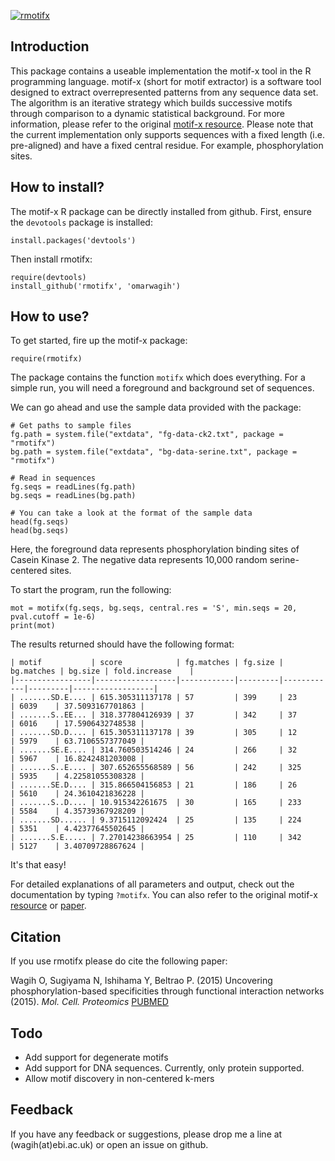 
[![rmotifx](https://rawgit.com/omarwagih/rmotifx/master/inst/extdata/rmotifx-logo.svg)](https://github.com/omarwagih/rmotifx)

## Introduction
This package contains a useable implementation the motif-x tool in the R programming language. motif-x (short for motif extractor) is a software tool designed to extract overrepresented patterns from any sequence data set. The algorithm is an iterative strategy which builds successive motifs through comparison to a dynamic statistical background. For more information, please refer to the original [motif-x resource](http://motif-x.med.harvard.edu/). Please note that the current implementation only supports sequences with a fixed length (i.e. pre-aligned) and have a fixed central residue. For example, phosphorylation sites. 

## How to install?
The motif-x R package can be directly installed from github. First, ensure the `devotools` package is installed:

```splus
install.packages('devtools')
```

Then install rmotifx:

```splus
require(devtools)
install_github('rmotifx', 'omarwagih')
```

## How to use?
To get started, fire up the motif-x package:

```splus
require(rmotifx)
```

The package contains the function `motifx` which does everything. For a simple run, you will need a foreground and background set of sequences. 

We can go ahead and use the sample data provided with the package: 

```splus
# Get paths to sample files
fg.path = system.file("extdata", "fg-data-ck2.txt", package = "rmotifx")
bg.path = system.file("extdata", "bg-data-serine.txt", package = "rmotifx")

# Read in sequences
fg.seqs = readLines(fg.path)
bg.seqs = readLines(bg.path)

# You can take a look at the format of the sample data
head(fg.seqs)
head(bg.seqs)
```

Here, the foreground data represents phosphorylation binding sites of Casein Kinase 2. The negative data represents 10,000 random serine-centered sites.

To start the program, run the following:

```splus
mot = motifx(fg.seqs, bg.seqs, central.res = 'S', min.seqs = 20, pval.cutoff = 1e-6)
print(mot)
```

The results returned should have the following format:

```
| motif           | score            | fg.matches | fg.size | bg.matches | bg.size | fold.increase    |
|-----------------|------------------|------------|---------|------------|---------|------------------|
| .......SD.E.... | 615.305311137178 | 57         | 399     | 23         | 6039    | 37.5093167701863 |
| .......S..EE... | 318.377804126939 | 37         | 342     | 37         | 6016    | 17.5906432748538 |
| .......SD.D.... | 615.305311137178 | 39         | 305     | 12         | 5979    | 63.7106557377049 |
| .......SE.E.... | 314.760503514246 | 24         | 266     | 32         | 5967    | 16.8242481203008 |
| .......S..E.... | 307.652655568589 | 56         | 242     | 325        | 5935    | 4.22581055308328 |
| .......SE.D.... | 315.866504156853 | 21         | 186     | 26         | 5610    | 24.3610421836228 |
| .......S..D.... | 10.915342261675  | 30         | 165     | 233        | 5584    | 4.35739367928209 |
| .......SD...... | 9.3715112092424  | 25         | 135     | 224        | 5351    | 4.42377645502645 |
| .......S.E..... | 7.27014238663954 | 25         | 110     | 342        | 5127    | 3.40709728867624 |
```

It's that easy!

For detailed explanations of all parameters and output, check out the documentation by typing `?motifx`. You can also refer to the original motif-x [resource](http://motif-x.med.harvard.edu/motif-x.html) or [paper](http://motif-x.med.harvard.edu/publications/Chou_Schwartz_motif-x_CPBI_2011.pdf). 


## Citation
If you use rmotifx please do cite the following paper:


Wagih O, Sugiyama N, Ishihama Y, Beltrao P. (2015) Uncovering phosphorylation-based specificities through functional interaction networks (2015). *Mol. Cell. Proteomics* [PUBMED](http://www.ncbi.nlm.nih.gov/pubmed/26572964)

## Todo

- Add support for degenerate motifs
- Add support for DNA sequences. Currently, only protein supported.
- Allow motif discovery in non-centered k-mers

## Feedback
If you have any feedback or suggestions, please drop me a line at (wagih(at)ebi.ac.uk) or open an issue on github.
